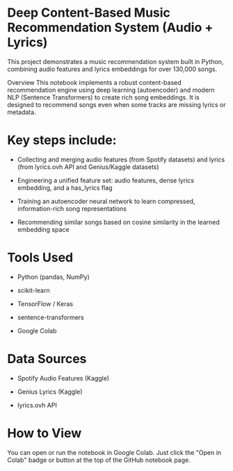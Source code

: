 # Deep Content-Based Music Recommendation System (Audio + Lyrics)
This project demonstrates a music recommendation system built in Python, combining audio features and lyrics embeddings for over 130,000 songs.

Overview
This notebook implements a robust content-based recommendation engine using deep learning (autoencoder) and modern NLP (Sentence Transformers) to create rich song embeddings. It is designed to recommend songs even when some tracks are missing lyrics or metadata.

# Key steps include:

- Collecting and merging audio features (from Spotify datasets) and lyrics (from lyrics.ovh API and Genius/Kaggle datasets)

- Engineering a unified feature set: audio features, dense lyrics embedding, and a has_lyrics flag

- Training an autoencoder neural network to learn compressed, information-rich song representations

- Recommending similar songs based on cosine similarity in the learned embedding space

# Tools Used
- Python (pandas, NumPy)

- scikit-learn

- TensorFlow / Keras

- sentence-transformers

- Google Colab

# Data Sources
- Spotify Audio Features (Kaggle)

- Genius Lyrics (Kaggle)

- lyrics.ovh API

# How to View
You can open or run the notebook in Google Colab.
Just click the "Open in Colab" badge or button at the top of the GitHub notebook page.

